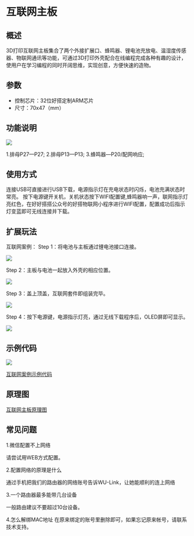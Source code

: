 # 互联网主板

## 概述

3D打印互联网主板集合了两个外接扩展口、蜂鸣器、锂电池充放电、温湿度传感器、物联网通讯等功能，可通过3D打印外壳配合在线编程完成各种有趣的设计，使用户在学习编程的同时开阔思维，实现创意，方便快速的造物。

## 参数

* 控制芯片：32位好搭定制ARM芯片 
* 尺寸：70x47（mm）

## 功能说明

![](https://github.com/Haohaodada-official/docs/tree/8e6f60f2c3655156db0b43818e1b94f656a31775/3d-da-yin-tao-jian/images/互联网主板接口介绍.png)

1.排母P27—P27; 2.排母P13—P13; 3.蜂鸣器—P20/配网响应;

## 使用方式

连接USB可直接进行USB下载，电源指示灯在充电状态时闪烁，电池充满状态时常亮。 按下电源键开关机，关机状态按下WIFI配置键,蜂鸣器响一声，联网指示灯亮红色，在好好搭搭公众号的好搭物联网小程序进行WIFI配置，配置成功后指示灯变蓝即可无线连接并下载。

## 扩展玩法

互联网案例： Step 1：将电池与主板通过锂电池接口连接。

![](https://github.com/Haohaodada-official/docs/tree/8e6f60f2c3655156db0b43818e1b94f656a31775/3d-da-yin-tao-jian/images/互联网-1.png)

Step 2：主板与电池一起放入外壳的相应位置。

![](https://github.com/Haohaodada-official/docs/tree/8e6f60f2c3655156db0b43818e1b94f656a31775/3d-da-yin-tao-jian/images/互联网-2.png)

Step 3：盖上顶盖，互联网套件即组装完毕。

![](https://github.com/Haohaodada-official/docs/tree/8e6f60f2c3655156db0b43818e1b94f656a31775/3d-da-yin-tao-jian/images/互联网-3.png)

Step 4：按下电源键，电源指示灯亮，通过无线下载程序后，OLED屏即可显示。

![](https://github.com/Haohaodada-official/docs/tree/8e6f60f2c3655156db0b43818e1b94f656a31775/3d-da-yin-tao-jian/images/互联网-4.png)

## 示例代码

![](https://github.com/Haohaodada-official/docs/tree/8e6f60f2c3655156db0b43818e1b94f656a31775/3d-da-yin-tao-jian/images/互联网-5.png)

[互联网案例示例代码](http://www.haohaodada.com/show.php?id=1066004)

## 原理图

[互联网主板原理图](hu-lian-wang-zhu-ban.md)

## 常见问题

1.微信配置不上网络

请尝试用WEB方式配置。

2.配置网络的原理是什么

通过手机把我们的路由器的网络账号告诉WU-Link，让她能顺利的连上网络

3.一个路由器最多能带几台设备

一般路由建议不要超过10台设备。

4.怎么解绑MAC地址 在原来绑定的账号里删除即可，如果忘记原来帐号，请联系技术支持。

